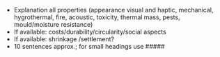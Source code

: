 - Explanation all properties (appearance visual and haptic, mechanical, hygrothermal, fire, acoustic, toxicity, thermal mass, pests, mould/moisture resistance)
- If available: costs/durability/circularity/social aspects
- If available: shrinkage /settlement?
- 10 sentences approx.; for small headings use #####

